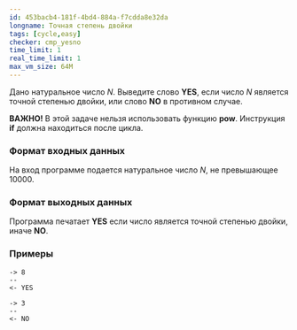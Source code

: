 ```yaml
---
id: 453bacb4-181f-4bd4-884a-f7cdda8e32da
longname: Точная степень двойки
tags: [cycle,easy]
checker: cmp_yesno
time_limit: 1
real_time_limit: 1
max_vm_size: 64M
---
```



Дано натуральное число *N*. Выведите слово **YES**, если число *N* является точной степенью двойки, или слово **NO** в противном случае.

**ВАЖНО!** В этой задаче нельзя использовать функцию **pow**. Инструкция **if** должна находиться после цикла.

### Формат входных данных

На вход программе подается натуральное число *N*, не превышающее 10000.

### Формат выходных данных

Программа печатает **YES** если число является точной степенью двойки, иначе **NO**.

### Примеры

```
-> 8
--
<- YES
```

```
-> 3
--
<- NO
```